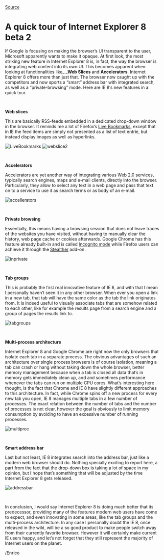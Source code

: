 [Source](http://megakemp.com/2008/09/12/a-quick-tour-of-internet-explorer-8-beta-2/ "Permalink to A quick tour of Internet Explorer 8 beta 2")

# A quick tour of Internet Explorer 8 beta 2

If Google is focusing on making the browser’s UI transparent to the user, Microsoft apparently wants to make it opaque. At first look, the most striking new feature in Internet Explorer 8 is, in fact, the way the browser is integrating web content into its own UI. This becomes apparent when looking at functionalities like_ _**Web Slices** and **Accelerators**. Internet Explorer 8 offers more than just that. The browser now caught up with the competitors and now sports a “smart” address bar with integrated search, as well as a “private-browsing” mode. Here are IE 8′s new features in a quick tour.

 

**Web slices**

This are basically RSS-feeds embedded in a dedicated drop-down window in the browser. It reminds me a lot of Firefox’s [Live Bookmarks][1], except that in IE the feed items are simply not presented as a list of text entrie, but instead display images as well as hyperlinks.

![LiveBookmarks][2]
![webslice2][3]

 

**Accelerators**

Accelerators are yet another way of integrating various Web 2.0 services, typically search engines, maps and e-mail clients, directly into the browser. Particularly, they allow to select any text in a web page and pass that text on to a service to use it as search terms or as body of an e-mail.

![accellerators][4]

 

**Private browsing**

Essentially, this means having a browsing session that does not leave traces of the websites you have visited, without having to manually clear the history, web page cache or cookies afterwards. Google Chrome has this feature already built-in and is called [Incognito mode][5] while Firefox users can achieve it through the [Stealther][6] add-on.

![inprivate][7]

 

**Tab groups**

This is probably the first real innovative feature of IE 8, and with that I mean I personally haven’t seen it in any other browser. When ever you open a link in a new tab, that tab will have the same color as the tab the link originates from. It is indeed useful to visually associate tabs that are somehow related to each other, like for example the results page from a search engine and a group of pages the results link to.

![tabgroups][8]

 

**Multi-process architecture**

Internet Explorer 8 and Google Chrome are right now the only browsers that isolate each tab in a separate process. The obvious advantages of such an architecture over single process browsers is of course isolation, meaning a tab can crash or hang without taking down the whole browser, better memory management because when a tab is closed all data that’s in memory gets immediately clean up, and and sometimes performance whenever the tabs can run on multiple CPU cores.
What’s interesting here thought, is the fact that Chrome and IE 8 have slightly different approaches to this architecture. In fact, while Chrome spins off a new process for every new tab you open, IE 8 manages multiple tabs in a few number of processes. The exact relation between the number of tabs and the number of processes is not clear, however the goal is obviously to limit memory consumption by avoiding to have an excessive number of running processes.

![multiproc][9]

 

**Smart address bar**

Last but not least, IE 8 integrates search into the address bar, just like a modern web browser should do. Nothing specially exciting to report here, a part from the fact that the drop-down box is taking a lot of space in my opinion, but I hope that’s something that will be adjusted by the time Internet Explorer 8 gets released.

![addressbar][10]

 

In conclusion, I would say Internet Explorer 8 is doing much better that its predecessor, providing many of the features modern web users have come to expect, and even innovating in some areas, like the tab groups and the multi-process architecture.
In any case I personally doubt the IE 8, once released in the wild, will be a so good product to make people switch away from their currently favorite browser.
However it will certainly make current IE users happy, and let’s not forget that they still represent the majority of Internet users on the planet.

/Enrico

   [1]: http://www.mozilla.com/en-US/firefox/livebookmarks.html
   [2]: http://megakemp.files.wordpress.com/2008/09/livebookmarks-thumb1.png?w=204&h=134
   [3]: http://megakemp.files.wordpress.com/2008/09/webslice2-thumb.png?w=304&h=170
   [4]: http://megakemp.files.wordpress.com/2008/09/accellerators-thumb1.png?w=354&h=190
   [5]: http://www.google.com/support/chrome/bin/answer.py?answer=95464&hl=en-US
   [6]: https://addons.mozilla.org/en-US/firefox/addon/1306
   [7]: http://megakemp.files.wordpress.com/2008/09/inprivate-thumb1.png?w=354&h=270
   [8]: http://megakemp.files.wordpress.com/2008/09/tabgroups-thumb1.png?w=354&h=180
   [9]: http://megakemp.files.wordpress.com/2008/09/multiproc-thumb1.png?w=454&h=156
   [10]: http://megakemp.files.wordpress.com/2008/09/addressbar-thumb1.png?w=504&h=126
